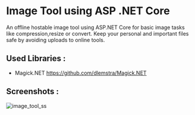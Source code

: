 # Image Tool using ASP .NET Core 

An offline hostable image tool using ASP.NET Core for basic image tasks like compression,resize or convert. Keep your personal and important files safe by avoiding uploads to online tools.


## Used Libraries : 
- Magick.NET https://github.com/dlemstra/Magick.NET


## Screenshots :

![image_tool_ss](https://github.com/ashiquebzq/Image-Tool-Using-ASP-.NET/assets/16898771/58a41b1c-7d9d-4919-a567-3e2a02d7f5ee)
